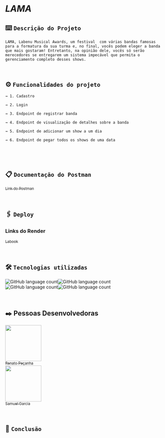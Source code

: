 # _LAMA_

## ⌨️ `Descrição do Projeto`
```
LAMA, Labenu Musical Awards, um festival  com várias bandas famosas para a formatura da sua turma e, no final, vocês podem eleger a banda que mais gostaram! Entretanto, na opinião dele, vocês só serão merecedores se entregarem um sistema impecável que permita o gerenciamento completo desses shows.

```
<br>

## ⚙️ `Funcionalidades do projeto`
```
→ 1. Cadastro
        
→ 2. Login
    
→ 3. Endpoint de registrar banda
        
→ 4. Endpoint de visualização de detalhes sobre a banda
   
→ 5. Endpoint de adicionar um show a um dia
        
→ 6. Endpoint de pegar todos os shows de uma data
   
   
```
<br>

## 📋 `Documentação do Postman`

[<sub>Link do Postman</sub>](https://documenter.getpostman.com/view/22363573/2s93JzKzjh) 

<br>

## 🖇️ `Deploy`
### Links do Render

[<sub>Labook</sub>](https://lama-00ju.onrender.com) 

<br>

##  🛠️ `Tecnologias utilizadas`

![GitHub language count](https://img.shields.io/badge/JavaScript-323330?style=for-the-badge&logo=javascript&logoColor=F7DF1E)![GitHub language count](https://img.shields.io/badge/TypeScript-007ACC?style=for-the-badge&logo=typescript&logoColor=white)![GitHub language count](https://img.shields.io/badge/Node.js-43853D?style=for-the-badge&logo=node.js&logoColor=white)![GitHub language count](https://img.shields.io/badge/MySQL-00000F?style=for-the-badge&logo=mysql&logoColor=white)

<br>

## ✒️ Pessoas Desenvolvedoras

 [<img src="https://avatars.githubusercontent.com/u/99344202?v=4" width=115><br><sub>Renato Peçanha</sub>](https://github.com/nartain)  <br>  [<img src="https://avatars.githubusercontent.com/u/102331990?v=4" width=115><br><sub>Samuel Garcia</sub>](https://github.com/Samuca010) 

<br>

## 📌 `Conclusão`
